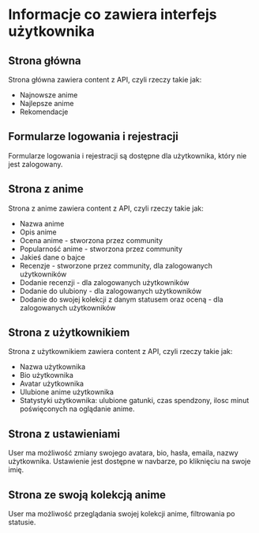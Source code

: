 # Informacje co zawiera interfejs użytkownika


## Strona główna

Strona główna zawiera content z API, czyli rzeczy takie jak: 
- Najnowsze anime
- Najlepsze anime
- Rekomendacje 

## Formularze logowania i rejestracji

Formularze logowania i rejestracji są dostępne dla użytkownika, który nie jest zalogowany.


## Strona z anime

Strona z anime zawiera content z API, czyli rzeczy takie jak:
- Nazwa anime
- Opis anime
- Ocena anime - stworzona przez community
- Popularność anime - stworzona przez community
- Jakieś dane o bajce
- Recenzje - stworzone przez community, dla zalogowanych użytkowników
- Dodanie recenzji - dla zalogowanych użytkowników
- Dodanie do ulubiony - dla zalogowanych użytkowników
- Dodanie do swojej kolekcji z danym statusem oraz oceną - dla zalogowanych użytkowników


## Strona z użytkownikiem

Strona z użytkownikiem zawiera content z API, czyli rzeczy takie jak:
- Nazwa użytkownika
- Bio użytkownika
- Avatar użytkownika
- Ulubione anime użytkownika
- Statystyki użytkownika: ulubione gatunki, czas spendzony, ilosc minut poświęconych na oglądanie anime.


## Strona z ustawieniami

User ma możliwość zmiany swojego avatara, bio, hasła, emaila, nazwy użytkownika. Ustawienie jest dostępne w navbarze, po kliknięciu na swoje imię.

## Strona ze swoją kolekcją anime

User ma możliwość przeglądania swojej kolekcji anime, filtrowania po statusie.
